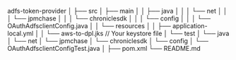 adfs-token-provider
│
├── src
│   ├── main
│   │   ├── java
│   │   │   └── net
│   │   │       └── jpmchase
│   │   │           └── chroniclesdk
│   │   │               └── config
│   │   │                   └── OAuthAdfsclientConfig.java
│   │   └── resources
│   │       ├── application-local.yml
│   │       └── aws-to-dpl.jks  // Your keystore file
│   └── test
│       └── java
│           └── net
│               └── jpmchase
│                   └── chroniclesdk
│                       └── config
│                           └── OAuthAdfsclientConfigTest.java
│
├── pom.xml
└── README.md
